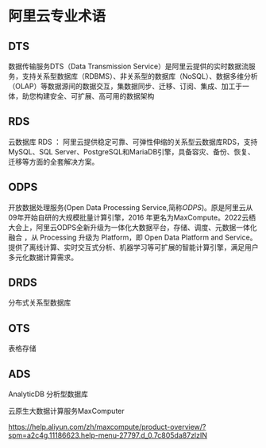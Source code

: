 # 阿里云专业术语

## DTS

数据传输服务DTS（Data Transmission Service）是阿里云提供的实时数据流服务，支持关系型数据库（RDBMS）、非关系型的数据库（NoSQL）、数据多维分析（OLAP）等数据源间的数据交互，集数据同步、迁移、订阅、集成、加工于一体，助您构建安全、可扩展、高可用的数据架构

## RDS

云数据库 RDS ： 阿里云提供稳定可靠、可弹性伸缩的关系型云数据库RDS，支持MySQL、SQL Server、PostgreSQL和MariaDB引擎，具备容灾、备份、恢复、迁移等方面的全套解决方案。

## ODPS

开放数据处理服务(Open Data Processing Service,简称*ODPS*)。原是阿里云从 09年开始自研的大规模批量计算引擎，2016 年更名为MaxCompute。2022云栖大会上，阿里云ODPS全新升级为一体化大数据平台，存储、调度、元数据一体化融合 ，从 Processing 升级为 Platform，即 Open Data Platform and Service。提供了离线计算、实时交互式分析、机器学习等可扩展的智能计算引擎，满足用户多元化数据计算需求。

## DRDS

分布式关系型数据库

## OTS

表格存储

## ADS

AnalyticDB 分析型数据库





云原生大数据计算服务MaxComputer

https://help.aliyun.com/zh/maxcompute/product-overview/?spm=a2c4g.11186623.help-menu-27797.d_0.7c805da87zlzIN

